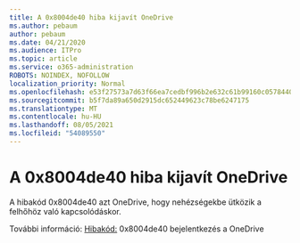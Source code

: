 ```yaml
---
title: A 0x8004de40 hiba kijavít OneDrive
ms.author: pebaum
author: pebaum
ms.date: 04/21/2020
ms.audience: ITPro
ms.topic: article
ms.service: o365-administration
ROBOTS: NOINDEX, NOFOLLOW
localization_priority: Normal
ms.openlocfilehash: e53f27573a7d63f66ea7cedbf996b2e632c61b99160c0578440e33b19a598714
ms.sourcegitcommit: b5f7da89a650d2915dc652449623c78be6247175
ms.translationtype: MT
ms.contentlocale: hu-HU
ms.lasthandoff: 08/05/2021
ms.locfileid: "54089550"
---
```

# <a name="fix-0x8004de40-error-in-onedrive"></a>A 0x8004de40 hiba kijavít OneDrive

A hibakód 0x8004de40 azt OneDrive, hogy nehézségekbe ütközik a felhőhöz való kapcsolódáskor. 

További információ: [Hibakód:](/sharepoint/troubleshoot/administration/error-0x8004de40-in-onedrive) 0x8004de40 bejelentkezés a OneDrive